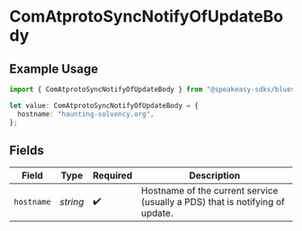 # ComAtprotoSyncNotifyOfUpdateBody

## Example Usage

```typescript
import { ComAtprotoSyncNotifyOfUpdateBody } from "@speakeasy-sdks/bluesky/models/operations";

let value: ComAtprotoSyncNotifyOfUpdateBody = {
  hostname: "haunting-solvency.org",
};
```

## Fields

| Field                                                                        | Type                                                                         | Required                                                                     | Description                                                                  |
| ---------------------------------------------------------------------------- | ---------------------------------------------------------------------------- | ---------------------------------------------------------------------------- | ---------------------------------------------------------------------------- |
| `hostname`                                                                   | *string*                                                                     | :heavy_check_mark:                                                           | Hostname of the current service (usually a PDS) that is notifying of update. |